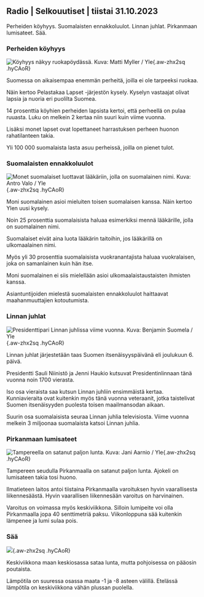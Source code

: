 ## Radio \| Selkouutiset \| tiistai 31.10.2023

Perheiden köyhyys. Suomalaisten ennakkoluulot. Linnan juhlat. Pirkanmaan lumisateet. Sää.

### Perheiden köyhyys

![Köyhyys näkyy ruokapöydässä. Kuva: Matti Myller / Yle](https://images.cdn.yle.fi/image/upload/c_crop,h_1080,w_1919,x_0,y_0/ar_1.7777777777777777,c_fill,g_faces,h_675,w_1200/dpr_1.0/q_auto:eco/f_auto/fl_lossy/v1674642954/39-106372263d105c885d6a){.aw-zhx2sq .hyCAoR}

Suomessa on aikaisempaa enemmän perheitä, joilla ei ole tarpeeksi ruokaa.

Näin kertoo Pelastakaa Lapset -järjestön kysely. Kyselyn vastaajat olivat lapsia ja nuoria eri puolilta Suomea.

14 prosenttia köyhien perheiden lapsista kertoi, että perheellä on pulaa ruuasta. Luku on melkein 2 kertaa niin suuri kuin viime vuonna.

Lisäksi monet lapset ovat lopettaneet harrastuksen perheen huonon rahatilanteen takia.

Yli 100 000 suomalaista lasta asuu perheissä, joilla on pienet tulot.

### Suomalaisten ennakkoluulot

![Monet suomalaiset luottavat lääkäriin, jolla on suomalainen nimi. Kuva: Antro Valo / Yle](https://images.cdn.yle.fi/image/upload/c_crop,h_3179,w_5653,x_0,y_83/ar_1.7777777777777777,c_fill,g_faces,h_675,w_1200/dpr_1.0/q_auto:eco/f_auto/fl_lossy/v1697116975/39-11855466527f10854aec){.aw-zhx2sq .hyCAoR}

Moni suomalainen asioi mieluiten toisen suomalaisen kanssa. Näin kertoo Ylen uusi kysely.

Noin 25 prosenttia suomalaisista haluaa esimerkiksi mennä lääkärille, jolla on suomalainen nimi.

Suomalaiset eivät aina luota lääkärin taitoihin, jos lääkärillä on ulkomaalainen nimi.

Myös yli 30 prosenttia suomalaisista vuokranantajista haluaa vuokralaisen, joka on samanlainen kuin hän itse.

Moni suomalainen ei siis mielellään asioi ulkomaalaistaustaisten ihmisten kanssa.

Asiantuntijoiden mielestä suomalaisten ennakkoluulot haittaavat maahanmuuttajien kotoutumista.

### Linnan juhlat

![Presidenttipari Linnan juhlissa viime vuonna. Kuva: Benjamin Suomela / Yle](https://images.cdn.yle.fi/image/upload/c_crop,h_1674,w_2976,x_0,y_24/ar_1.7777777777777777,c_fill,g_faces,h_675,w_1200/dpr_1.0/q_auto:eco/f_auto/fl_lossy/v1670345033/39-1044359638f710a6e724){.aw-zhx2sq .hyCAoR}

Linnan juhlat järjestetään taas Suomen itsenäisyyspäivänä eli joulukuun 6. päivä.

Presidentti Sauli Niinistö ja Jenni Haukio kutsuvat Presidentinlinnaan tänä vuonna noin 1700 vierasta.

Iso osa vieraista saa kutsun Linnan juhliin ensimmäistä kertaa. Kunniavieraita ovat kuitenkin myös tänä vuonna veteraanit, jotka taistelivat Suomen itsenäisyyden puolesta toisen maailmansodan aikaan.

Suurin osa suomalaisista seuraa Linnan juhlia televisiosta. Viime vuonna melkein 3 miljoonaa suomalaista katsoi Linnan juhlia.

### Pirkanmaan lumisateet

![Tampereella on satanut paljon lunta. Kuva: Jani Aarnio / Yle](https://images.cdn.yle.fi/image/upload/c_crop,h_3375,w_6000,x_0,y_331/ar_1.7777777777777777,c_fill,g_faces,h_675,w_1200/dpr_1.0/q_auto:eco/f_auto/fl_lossy/v1698736404/39-11934306540799d9879d){.aw-zhx2sq .hyCAoR}

Tampereen seudulla Pirkanmaalla on satanut paljon lunta. Ajokeli on lumisateen takia tosi huono.

Ilmatieteen laitos antoi tiistaina Pirkanmaalla varoituksen hyvin vaarallisesta liikennesäästä. Hyvin vaarallisen liikennesään varoitus on harvinainen.

Varoitus on voimassa myös keskiviikkona. Silloin lumipeite voi olla Pirkanmaalla jopa 40 senttimetriä paksu. Viikonloppuna sää kuitenkin lämpenee ja lumi sulaa pois.

### Sää

![](https://images.cdn.yle.fi/image/upload/c_crop,h_1080,w_1919,x_0,y_0/ar_1.7777777777777777,c_fill,g_faces,h_675,w_1200/dpr_1.0/q_auto:eco/f_auto/fl_lossy/v1698767793/39-11940016541239893d2b){.aw-zhx2sq .hyCAoR}

Keskiviikkona maan keskiosassa sataa lunta, mutta pohjoisessa on pääosin poutaista.

Lämpötila on suuressa osassa maata -1 ja -8 asteen välillä. Etelässä lämpötila on keskiviikkona vähän plussan puolella.
